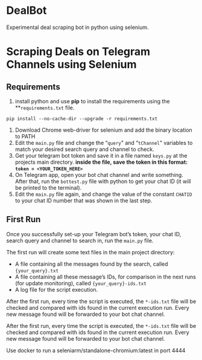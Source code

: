 # DealBot
Experimental deal scraping bot in python using selenium.

# Scraping Deals on Telegram Channels using Selenium

## Requirements

1. install python and use **pip** to install the requirements using the **`requirements.txt` file.

`pip install --no-cache-dir --upgrade -r requirements.txt`

1. Download Chrome web-driver for selenium and add the binary location to PATH
2. Edit the `main.py` file and change the “`query`" and “`tChannel`" variables to match your desired search query and channel to check.
3. Get your telegram bot token and save it in a file named `keys.py` at the projects main directory. **inside the file, save the token in this format: `token = <YOUR_TOKEN_HERE>`**
4. On Telegram app, open your bot chat channel and write something. After that, run the `bottest.py` file with python to get your chat ID (it will be printed to the terminal).
5.  Edit the `main.py` file again, and change the value of the constant `CHATID` to your chat ID number that was shown in the last step.

## First Run

Once you successfully set-up your Telegram bot’s token, your chat ID, search query and channel to search in, run the `main.py` file. 

The first run will create some text files in the main project directory:

- A file containing all the messages found by the search, called `{your_query}.txt`
- A file containing all these message’s IDs, for comparison in the next runs (for update monitoring), called `{your_query}-ids.txt`
- A log file for the script execution.

After the first run, every time the script is executed, the `*-ids.txt` file will be checked and compared with ids found in the current execution run. Every new message found will be forwarded to your bot chat channel.

After the first run, every time the script is executed, the `*-ids.txt` file will be checked and compared with ids found in the current execution run. Every new message found will be forwarded to your bot chat channel.

Use docker to run a seleniarm/standalone-chromium:latest in port 4444